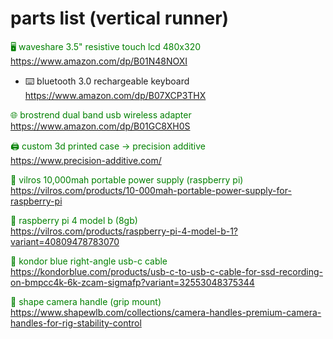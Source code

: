 # parts list (vertical runner)

<span style="color:green">🖥️ waveshare 3.5" resistive touch lcd 480x320</span>  
https://www.amazon.com/dp/B01N48NOXI

+ ⌨️ bluetooth 3.0 rechargeable keyboard 
https://www.amazon.com/dp/B07XCP3THX

<span style="color:green">🌐 brostrend dual band usb wireless adapter</span>  
https://www.amazon.com/dp/B01GC8XH0S

<span style="color:green">🖨️ custom 3d printed case → precision additive</span>  
https://www.precision-additive.com/

<span style="color:green">🔋 vilros 10,000mah portable power supply (raspberry pi)</span>  
https://vilros.com/products/10-000mah-portable-power-supply-for-raspberry-pi

<span style="color:green">💽 raspberry pi 4 model b (8gb)</span>  
https://vilros.com/products/raspberry-pi-4-model-b-1?variant=40809478783070

<span style="color:green">🔌 kondor blue right-angle usb-c cable</span>  
https://kondorblue.com/products/usb-c-to-usb-c-cable-for-ssd-recording-on-bmpcc4k-6k-zcam-sigmafp?variant=32553048375344

<span style="color:green">🤲 shape camera handle (grip mount)</span>  
https://www.shapewlb.com/collections/camera-handles-premium-camera-handles-for-rig-stability-control
